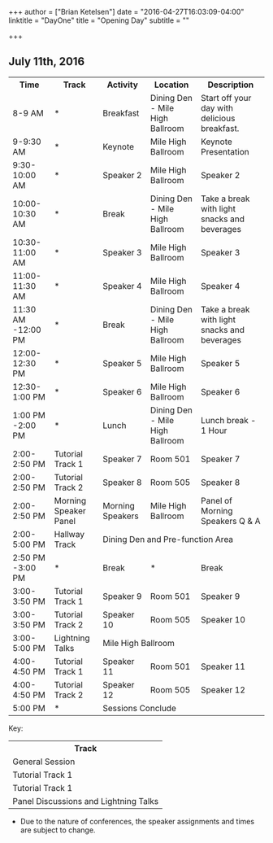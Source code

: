 +++
author = ["Brian Ketelsen"]
date = "2016-04-27T16:03:09-04:00"
linktitle = "DayOne"
title = "Opening Day"
subtitle = ""

+++

## July 11th, 2016

<table class="table">
	<tr>
		<th>Time</th>
		<th>Track</th>
		<th>Activity</th>
		<th>Location</th>
		<th>Description</th>
	</tr>
	<tr class="info">
		<td>8-9 AM</td>
		<td>*</td>
		<td>Breakfast</td>
		<td>Dining Den - Mile High Ballroom</td>
		<td>Start off your day with delicious breakfast.</td>
	</tr>
	<tr class="info">
		<td>9-9:30 AM</td>
		<td>*</td>
		<td>Keynote</td>
		<td>Mile High Ballroom</td>
		<td>Keynote Presentation</td>
	</tr>
	<tr class="info">
		<td>9:30-10:00 AM</td>
		<td>*</td>
		<td>Speaker 2</td>
		<td>Mile High Ballroom</td>
		<td>Speaker 2</td>
	</tr>
	<tr class="info">
		<td>10:00-10:30 AM</td>
		<td>*</td>
		<td>Break</td>
		<td>Dining Den - Mile High Ballroom</td>
		<td>Take a break with light snacks and beverages</td>
	</tr>
	<tr class="info">
		<td>10:30-11:00 AM</td>
		<td>*</td>
		<td>Speaker 3</td>
		<td>Mile High Ballroom</td>
		<td>Speaker 3</td>
	</tr>
	<tr class="info">
		<td>11:00-11:30 AM</td>
		<td>*</td>
		<td>Speaker 4</td>
		<td>Mile High Ballroom</td>
		<td>Speaker 4</td>
	</tr>
	<tr class="info">
		<td>11:30 AM -12:00 PM</td>
		<td>*</td>
		<td>Break</td>
		<td>Dining Den - Mile High Ballroom</td>
		<td>Take a break with light snacks and beverages</td>
	</tr>
	<tr class="info">
		<td>12:00-12:30 PM</td>
		<td>*</td>
		<td>Speaker 5</td>
		<td>Mile High Ballroom</td>
		<td>Speaker 5</td>
	</tr>
	<tr class="info">
		<td>12:30-1:00 PM</td>
		<td>*</td>
		<td>Speaker 6</td>
		<td>Mile High Ballroom</td>
		<td>Speaker 6</td>
	</tr>
	<tr class="info">
		<td>1:00 PM -2:00 PM</td>
		<td>*</td>
		<td>Lunch</td>
		<td>Dining Den - Mile High Ballroom</td>
		<td>Lunch break - 1 Hour</td>
	</tr>
	<tr class="warning">
		<td>2:00-2:50 PM</td>
		<td>Tutorial Track 1</td>
		<td>Speaker 7</td>
		<td>Room 501</td>
		<td>Speaker 7</td>
	</tr>
	<tr class="success">
		<td>2:00-2:50 PM</td>
		<td>Tutorial Track 2</td>
		<td>Speaker 8</td>
		<td>Room 505</td>
		<td>Speaker 8</td>
	</tr>
	<tr class="danger">
		<td>2:00-2:50 PM</td>
		<td>Morning Speaker Panel</td>
		<td>Morning Speakers</td>
		<td>Mile High Ballroom</td>
		<td>Panel of Morning Speakers Q & A</td>
	</tr>
	<tr class="active">
		<td>2:00-5:00 PM</td>
		<td>Hallway Track</td>
		<td colspan="3">Dining Den and Pre-function Area</td>
	</tr>
	<tr class="info">
		<td>2:50 PM -3:00 PM</td>
		<td>*</td>
		<td>Break</td>
		<td>*</td>
		<td>Break</td>
	</tr>
	<tr class="warning">
		<td>3:00-3:50 PM</td>
		<td>Tutorial Track 1</td>
		<td>Speaker 9</td>
		<td>Room 501</td>
		<td>Speaker 9</td>
	</tr>
	<tr class="success">
		<td>3:00-3:50 PM</td>
		<td>Tutorial Track 2</td>
		<td>Speaker 10</td>
		<td>Room 505</td>
		<td>Speaker 10</td>
	</tr>
	<tr class="danger">
		<td>3:00-5:00 PM</td>
		<td>Lightning Talks</td>
		<td colspan="3">Mile High Ballroom</td>
	</tr>
	<tr class="warning">
		<td>4:00-4:50 PM</td>
		<td>Tutorial Track 1</td>
		<td>Speaker 11</td>
		<td>Room 501</td>
		<td>Speaker 11</td>
	</tr>
	<tr class="success">
		<td>4:00-4:50 PM</td>
		<td>Tutorial Track 2</td>
		<td>Speaker 12</td>
		<td>Room 505</td>
		<td>Speaker 12</td>
	</tr>
	<tr class="info">
		<td>5:00 PM</td>
		<td>*</td>
		<td colspan="3">Sessions Conclude</td>
	</tr>
</table>

Key:

<table class="table">
	<tr>
		<th>Track</th>
	</tr>
	<tr class="info">
		<td>General Session</td>
	</tr>
	<tr class="warning">
		<td>Tutorial Track 1</td>
	</tr>
	<tr class="success">
		<td>Tutorial Track 1</td>
	</tr>
	<tr class="danger">
		<td>Panel Discussions and Lightning Talks</td>
	</tr>
</table>

* Due to the nature of conferences, the speaker assignments and times are subject to change.
